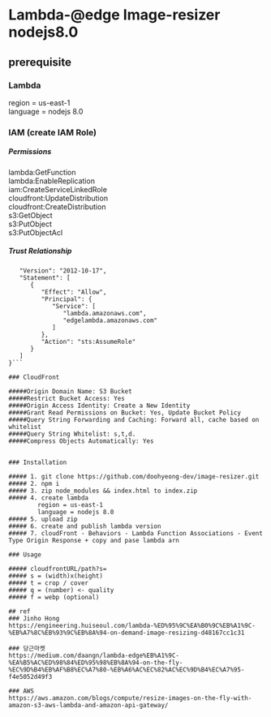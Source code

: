# Lambda-@edge Image-resizer nodejs8.0

## prerequisite

### Lambda
  region = us-east-1  
  language = nodejs 8.0

### IAM (create IAM Role)

##### Permissions 
  lambda:GetFunction   
  lambda:EnableReplication  
  iam:CreateServiceLinkedRole   
  cloudfront:UpdateDistribution  
  cloudfront:CreateDistribution  
  s3:GetObject  
  s3:PutObject  
  s3:PutObjectAcl  

##### Trust Relationship
  ```{  
     "Version": "2012-10-17",    
     "Statement": [
        {
           "Effect": "Allow",
           "Principal": {
              "Service": [
                 "lambda.amazonaws.com",
                 "edgelambda.amazonaws.com"
              ]    
           },    
           "Action": "sts:AssumeRole"    
        }    
     ]      
  }```
  
### CloudFront

#####Origin Domain Name: S3 Bucket  
#####Restrict Bucket Access: Yes  
#####Origin Access Identity: Create a New Identity 
#####Grant Read Permissions on Bucket: Yes, Update Bucket Policy  
#####Query String Forwarding and Caching: Forward all, cache based on whitelist  
#####Query String Whitelist: s,t,d.   
#####Compress Objects Automatically: Yes  


### Installation

##### 1. git clone https://github.com/doohyeong-dev/image-resizer.git
##### 2. npm i
##### 3. zip node_modules && index.html to index.zip
##### 4. create lambda
          region = us-east-1
          language = nodejs 8.0
##### 5. upload zip
##### 6. create and publish lambda version 
##### 7. cloudFront - Behaviors - Lambda Function Associations - Event Type Origin Response + copy and pase lambda arn

### Usage

##### cloudfrontURL/path?s=
##### s = (width)x(height)
##### t = crop / cover
##### q = (number) <- quality
##### f = webp (optional) 

## ref
### Jinho Hong
https://engineering.huiseoul.com/lambda-%ED%95%9C%EA%B0%9C%EB%A1%9C-%EB%A7%8C%EB%93%9C%EB%8A%94-on-demand-image-resizing-d48167cc1c31

### 당근마켓
https://medium.com/daangn/lambda-edge%EB%A1%9C-%EA%B5%AC%ED%98%84%ED%95%98%EB%8A%94-on-the-fly-%EC%9D%B4%EB%AF%B8%EC%A7%80-%EB%A6%AC%EC%82%AC%EC%9D%B4%EC%A7%95-f4e5052d49f3

### AWS
https://aws.amazon.com/blogs/compute/resize-images-on-the-fly-with-amazon-s3-aws-lambda-and-amazon-api-gateway/
